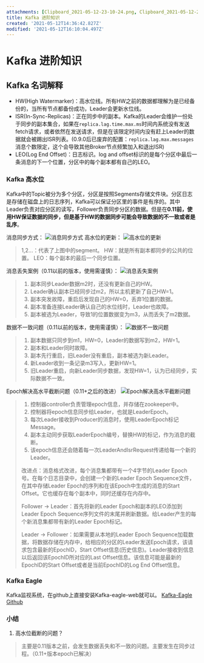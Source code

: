 ```yaml
---
attachments: [Clipboard_2021-05-12-23-10-24.png, Clipboard_2021-05-12-23-17-37.png, Clipboard_2021-05-12-23-20-15.png, Clipboard_2021-05-12-23-23-01.png, Clipboard_2021-05-12-23-41-40.png]
title: Kafka 进阶知识
created: '2021-05-12T14:36:42.827Z'
modified: '2021-05-12T16:10:04.497Z'
---
```


# Kafka 进阶知识

## Kafka 名词解释
- HW(High Watermarker)：高水位线。所有HW之前的数据都理解为是已经备份的，当所有节点都备份成功，Leader会更新水位线。
- ISR(In-Sync-Replicas)：正在同步中的副本。Kafka的Leader会维护一份处于同步的副本集合，如果在`replica.lag.time.max.ms`时间内系统没有发送fetch请求，或者依然在发送请求，但是在该限定时间内没有赶上Leader的数据就会被踢出ISR列表。(0.9.0后已废弃的配置：`replica.lag.max.messages`消息个数限定，这个会导致其他Broker节点频繁加入和退出ISR)
- LEO(Log End Offset)：日志标识。log and offset标识的是每个分区中最后一条消息的下一个位置，分区中的每个副本都有自己的LEO。

### Kafka 高水位
Kafka中的Topic被分为多个分区，分区是按照Segments存储文件块。分区日志是存储在磁盘上的日志序列，Kafka可以保证分区里的事件是有序的。其中Leader负责对应分区的读写，Follower负责同步分区的数据。但是在**0.11前，使用HW保证数据的同步，但是基于HW的数据同步可能会导致数据的不一致或者是乱序**。

消息同步方式：
![消息同步方式](@attachment/Clipboard_2021-05-12-23-17-37.png)
高水位的更新：
![高水位的更新](@attachment/Clipboard_2021-05-12-23-10-24.png)
> 1,2...：代表了上图中的segment。
> HW：就是所有副本都同步的公共的位置。
> LEO：每个副本的最后一个同步位置。

消息丢失案例（0.11以前的版本，使用需谨慎）：
![消息丢失案例](@attachment/Clipboard_2021-05-12-23-20-15.png)
> 1. 副本同步Leader数据m2时，还没有更新自己的HW。
> 2. Leader确认副本已经同步过m2，所以主机更新了自己HW=1。
> 3. 副本突发故障，重启后发现自己的HW=0，丢弃1位置的数据。
> 4. 副本准备连接Leader确认自己的水位线时，Leader也故障。
> 5. 副本被选为Leader，导致1的位置数据变为m3，从而丢失了m2数据。

数据不一致问题（0.11以前的版本，使用需谨慎）：
![数据不一致问题](@attachment/Clipboard_2021-05-12-23-23-01.png)
> 1. 副本数据只同步到m1，HW=0，Leader的数据写到m2，HW=1。
> 2. 副本和Leader同时故障。
> 3. 副本先行重启，旧Leader没有重启，副本被选为新Leader。
> 4. 新Leader收到一条记录m3写入，更新HW=1。
> 5. 旧Leader重启，向新Leader同步数据，发现HW=1，认为已经同步，实际数据不一致。

Epoch解决高水平截断问题（0.11+之后的改进）
![Epoch解决高水平截断问题](@attachment/Clipboard_2021-05-12-23-41-40.png)
> 1. 控制器controller负责管理epoch信息，并存储在zookeeper中。
> 2. 控制器将epoch信息同步给Leader，也就是LeaderEpoch。
> 3. 每次Leader接收到Producer的消息时，使用LeaderEpoch标记Message。
> 4. 副本主动同步获取LeaderEpoch编号，替换HW的标记，作为消息的截断。
> 5. 该epoch信息还会随着每一次LeaderAndIsrRequest传递给每一个新的Leader。
>
> 改进点：消息格式改进，每个消息集都带有一个4字节的Leader Epoch号。在每个日志目录中，会创建一个新的Leader Epoch Sequence文件，在其中存储Leader Epoch的序列和在该Epoch中生成的消息的Start Offset。它也缓存在每个副本中，同时还缓存在内存中。
>
> Follower -> Leader：首先将新的Leader Epoch和副本的LEO添加到Leader Epoch Sequence序列文件的末尾并刷新数据。给Leader产生的每个新消息集都带有新的Leader Epoch标记。
>
> Leader -> Follower：如果需要从本地的Leader Epoch Sequence加载数据，将数据存储在内存中，给相应的分区的Leader发送Epoch请求，该请求包含最新的EpochID，Start Offset信息(历史信息)。Leader接收到信息以后返回该EpochID所对应的Last Offset信息。该信息可能是最新的EpochID的Start Offset或者是当前EpochID的Log End Offset信息。

### Kafka Eagle
Kafka监视系统，在github上直接安装Kafka-eagle-web就可以。
[Kafka-Eagle Github](https://github.com/smartloli/kafka-eagle/)


### 小结
1. 高水位截断的问题？
> 主要是0.11版本之前，会发生数据丢失和不一致的问题。主要发生在同步过程。（0.11+版本epoch已解决）
